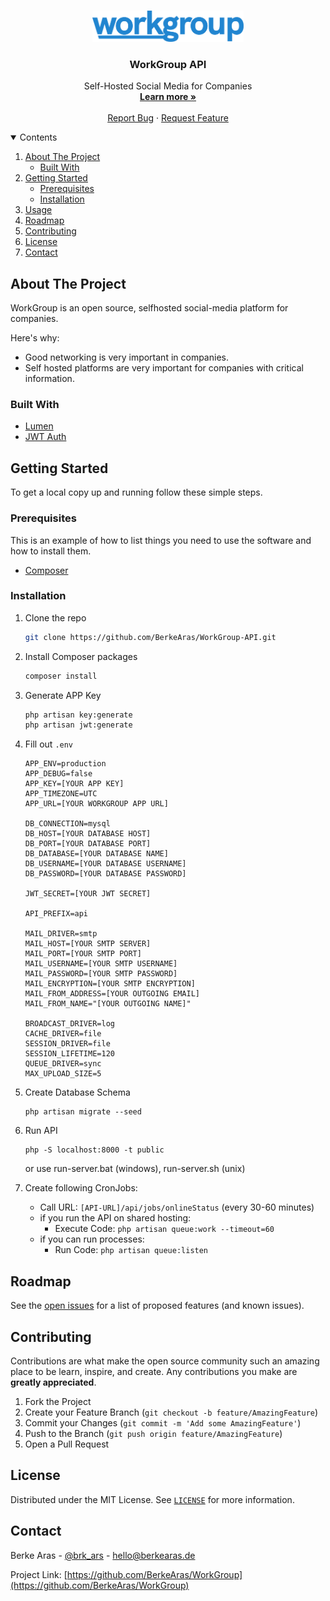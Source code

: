 <!-- PROJECT LOGO -->
<br />
<p align="center">
  <a href="https://github.com/othneildrew/Best-README-Template">
    <img src="https://raw.githubusercontent.com/BerkeAras/WorkGroup/main/src/static/logo.svg" alt="Logo" height="50">
  </a>

  <h3 align="center">WorkGroup API</h3>

  <p align="center">
    Self-Hosted Social Media for Companies
    <br />
    <a href="https://workgroup.berkearas.de/" target="_blank"><strong>Learn more »</strong></a>
    <br />
    <br />
    <a href="https://github.com/BerkeAras/WorkGroup/issues/new?assignees=&labels=bug&template=bug_report.md&title=%5BBUG%5D%3A+">Report Bug</a>
    ·
    <a href="https://github.com/BerkeAras/WorkGroup/issues/new?assignees=&labels=feature+request&template=feature_request.md&title=%5BFEAT%5D%3A+">Request Feature</a>
  </p>
</p>

<!-- TABLE OF CONTENTS -->
<details open="open">
  <summary>Contents</summary>
  <ol>
    <li>
      <a href="#about-the-project">About The Project</a>
      <ul>
        <li><a href="#built-with">Built With</a></li>
      </ul>
    </li>
    <li>
      <a href="#getting-started">Getting Started</a>
      <ul>
        <li><a href="#prerequisites">Prerequisites</a></li>
        <li><a href="#installation">Installation</a></li>
      </ul>
    </li>
    <li><a href="#usage">Usage</a></li>
    <li><a href="#roadmap">Roadmap</a></li>
    <li><a href="#contributing">Contributing</a></li>
    <li><a href="#license">License</a></li>
    <li><a href="#contact">Contact</a></li>
  </ol>
</details>

<!-- ABOUT THE PROJECT -->

## About The Project

WorkGroup is an open source, selfhosted social-media platform for companies.

Here's why:

-   Good networking is very important in companies.
-   Self hosted platforms are very important for companies with critical information.

### Built With

-   [Lumen](https://lumen.laravel.com/)
-   [JWT Auth](https://jwt.io/)

<!-- GETTING STARTED -->

## Getting Started

To get a local copy up and running follow these simple steps.

### Prerequisites

This is an example of how to list things you need to use the software and how to install them.

-   [Composer](https://getcomposer.org/doc/00-intro.md)

### Installation

1. Clone the repo
    ```sh
    git clone https://github.com/BerkeAras/WorkGroup-API.git
    ```
2. Install Composer packages
    ```sh
    composer install
    ```
3. Generate APP Key
    ```sh
    php artisan key:generate
    php artisan jwt:generate
    ```
4. Fill out `.env`
    ```env
    APP_ENV=production
    APP_DEBUG=false
    APP_KEY=[YOUR APP KEY]
    APP_TIMEZONE=UTC
    APP_URL=[YOUR WORKGROUP APP URL]

    DB_CONNECTION=mysql
    DB_HOST=[YOUR DATABASE HOST]
    DB_PORT=[YOUR DATABASE PORT]
    DB_DATABASE=[YOUR DATABASE NAME]
    DB_USERNAME=[YOUR DATABASE USERNAME]
    DB_PASSWORD=[YOUR DATABASE PASSWORD]

    JWT_SECRET=[YOUR JWT SECRET]

    API_PREFIX=api

    MAIL_DRIVER=smtp
    MAIL_HOST=[YOUR SMTP SERVER]
    MAIL_PORT=[YOUR SMTP PORT]
    MAIL_USERNAME=[YOUR SMTP USERNAME]
    MAIL_PASSWORD=[YOUR SMTP PASSWORD]
    MAIL_ENCRYPTION=[YOUR SMTP ENCRYPTION]
    MAIL_FROM_ADDRESS=[YOUR OUTGOING EMAIL]
    MAIL_FROM_NAME="[YOUR OUTGOING NAME]"

    BROADCAST_DRIVER=log
    CACHE_DRIVER=file
    SESSION_DRIVER=file
    SESSION_LIFETIME=120
    QUEUE_DRIVER=sync
    MAX_UPLOAD_SIZE=5
    ```
5. Create Database Schema
   ```
   php artisan migrate --seed
   ```
6. Run API
   ```
   php -S localhost:8000 -t public
   ```
   or use run-server.bat (windows), run-server.sh (unix)

7. Create following CronJobs:
    - Call URL: `[API-URL]/api/jobs/onlineStatus` (every 30-60 minutes)
    - if you run the API on shared hosting:
        - Execute Code: `php artisan queue:work --timeout=60`
    - if you can run processes:
        - Run Code: `php artisan queue:listen`

<!-- ROADMAP -->

## Roadmap

See the [open issues](https://github.com/BerkeAras/WorkGroup/issues) for a list of proposed features (and known issues).

<!-- CONTRIBUTING -->

## Contributing

Contributions are what make the open source community such an amazing place to be learn, inspire, and create. Any contributions you make are **greatly appreciated**.

1. Fork the Project
2. Create your Feature Branch (`git checkout -b feature/AmazingFeature`)
3. Commit your Changes (`git commit -m 'Add some AmazingFeature'`)
4. Push to the Branch (`git push origin feature/AmazingFeature`)
5. Open a Pull Request

<!-- LICENSE -->

## License

Distributed under the MIT License. See [`LICENSE`](https://github.com/BerkeAras/WorkGroup/LICENSE) for more information.

<!-- CONTACT -->

## Contact

Berke Aras - [@brk_ars](http://instagram.com/brk_ars) - hello@berkearas.de

Project Link: [https://github.com/BerkeAras/WorkGroup](https://github.com/BerkeAras/WorkGroup)
